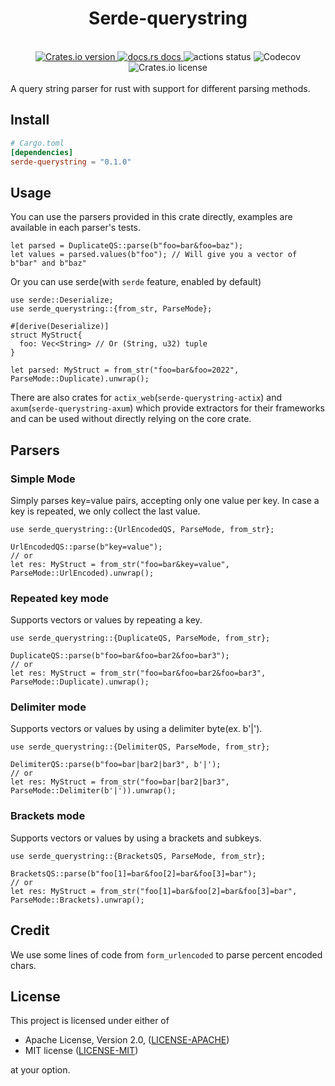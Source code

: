 <h1 align="center">Serde-querystring</h1>
<br />

<div align="center">
  <a href="https://crates.io/crates/serde-querystring">
    <img src="https://img.shields.io/crates/v/serde-querystring.svg?style=flat-square"
    alt="Crates.io version" />
  </a>
  <a href="https://docs.rs/serde-querystring">
    <img src="https://img.shields.io/badge/docs-latest-blue.svg?style=flat-square"
      alt="docs.rs docs" />
  </a>
  <img src="https://img.shields.io/github/actions/workflow/status/pooyamb/serde-querystring/test.yml?style=flat-square" alt="actions status" />
  <img alt="Codecov" src="https://img.shields.io/codecov/c/github/pooyamb/serde-querystring?style=flat-square">
  <img alt="Crates.io license" src="https://img.shields.io/crates/l/serde-querystring?style=flat-square">
</div>

<br>
A query string parser for rust with support for different parsing methods.

## Install

```toml
# Cargo.toml
[dependencies]
serde-querystring = "0.1.0"
```

## Usage

You can use the parsers provided in this crate directly, examples are available in each parser's tests.

```rust,ignore
let parsed = DuplicateQS::parse(b"foo=bar&foo=baz");
let values = parsed.values(b"foo"); // Will give you a vector of b"bar" and b"baz"
```

Or you can use serde(with `serde` feature, enabled by default)

```rust,ignore
use serde::Deserialize;
use serde_querystring::{from_str, ParseMode};

#[derive(Deserialize)]
struct MyStruct{
  foo: Vec<String> // Or (String, u32) tuple
}

let parsed: MyStruct = from_str("foo=bar&foo=2022", ParseMode::Duplicate).unwrap();
```

There are also crates for `actix_web`(`serde-querystring-actix`) and `axum`(`serde-querystring-axum`) which provide extractors for their frameworks and can be used without directly relying on the core crate.

## Parsers

### Simple Mode

Simply parses key=value pairs, accepting only one value per key. In case a key is repeated, we only collect the last value.

```rust,ignore
use serde_querystring::{UrlEncodedQS, ParseMode, from_str};

UrlEncodedQS::parse(b"key=value");
// or
let res: MyStruct = from_str("foo=bar&key=value", ParseMode::UrlEncoded).unwrap();
```

### Repeated key mode

Supports vectors or values by repeating a key.

```rust,ignore
use serde_querystring::{DuplicateQS, ParseMode, from_str};

DuplicateQS::parse(b"foo=bar&foo=bar2&foo=bar3");
// or
let res: MyStruct = from_str("foo=bar&foo=bar2&foo=bar3", ParseMode::Duplicate).unwrap();
```

### Delimiter mode

Supports vectors or values by using a delimiter byte(ex. b'|').

```rust,ignore
use serde_querystring::{DelimiterQS, ParseMode, from_str};

DelimiterQS::parse(b"foo=bar|bar2|bar3", b'|');
// or
let res: MyStruct = from_str("foo=bar|bar2|bar3", ParseMode::Delimiter(b'|')).unwrap();
```

### Brackets mode

Supports vectors or values by using a brackets and subkeys.

```rust,ignore
use serde_querystring::{BracketsQS, ParseMode, from_str};

BracketsQS::parse(b"foo[1]=bar&foo[2]=bar&foo[3]=bar");
// or
let res: MyStruct = from_str("foo[1]=bar&foo[2]=bar&foo[3]=bar", ParseMode::Brackets).unwrap();
```

## Credit

We use some lines of code from `form_urlencoded` to parse percent encoded chars.

## License

This project is licensed under either of

- Apache License, Version 2.0, ([LICENSE-APACHE](LICENSE-APACHE))
- MIT license ([LICENSE-MIT](LICENSE-MIT))

at your option.
